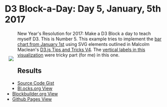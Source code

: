 # D3 Block-a-Day: Day 5, January, 5th 2017

<a href="https://dbetebenner.github.io/D3_01052017/"><img src="https://gist.githubusercontent.com/dbetebenner/12ec7b09b1385bf171b282542d9072a7/raw/294acc25ea8b7dbe869d687b005da444595f5a79/thumbnail.png" align="left" hspace="12" vspace="80"></a>

New Year's Resolution for 2017: Make a D3 Block a day to teach myself D3. This is Number 5. This example
tries to implement the [bar chart from January 1st](https://github.com/dbetebenner/D3_01012017) using
SVG elements outlined in Malcolm Maclean's [D3.js Tips and Tricks V4](https://leanpub.com/d3-t-and-t-v4/read).
The [vertical labels in this visualization](https://github.com/dbetebenner/D3_01042017/blob/master/docs/index.html#L63-L72) were tricky part (for me) in this one. 

## Results

* [Source Code Gist](https://gist.github.com/dbetebenner/77403b4fe2441f5e20e76cc652f3aa1b)
* [Bl.ocks.org View](http://bl.ocks.org/dbetebenner/77403b4fe2441f5e20e76cc652f3aa1b)
* [Blockbuilder.org View](http://blockbuilder.org/dbetebenner/77403b4fe2441f5e20e76cc652f3aa1b)
* [Github Pages View](https://dbetebenner.github.io/D3_01052017/)
